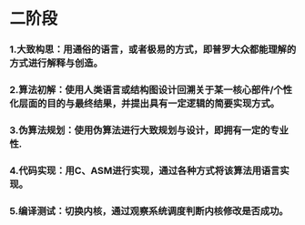 # 二阶段
### 1.大致构思：用通俗的语言，或者极易的方式，即普罗大众都能理解的方式进行解释与创造。
### 2.算法初解：使用人类语言或结构图设计回溯关于某一核心部件/个性化层面的目的与最终结果，并提出具有一定逻辑的简要实现方式。
### 3.伪算法规划：使用伪算法进行大致规划与设计，即拥有一定的专业性.
### 4.代码实现：用C、ASM进行实现，通过各种方式将该算法用语言实现。
### 5.编译测试：切换内核，通过观察系统调度判断内核修改是否成功。

